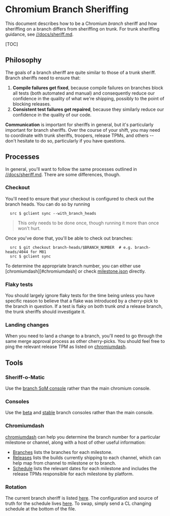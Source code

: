 # Chromium Branch Sheriffing

This document describes how to be a Chromium *branch* sheriff and how sheriffing
on a branch differs from sheriffing on trunk. For trunk sheriffing guidance, see
[//docs/sheriff.md][sheriff-md].

[TOC]

## Philosophy

The goals of a branch sheriff are quite similar to those of a trunk sheriff.
Branch sheriffs need to ensure that:

1. **Compile failures get fixed**, because compile failures on branches block
all tests (both automated and manual) and consequently reduce our confidence
in the quality of what we're shipping, possibly to the point of blocking
releases.
2. **Consistent test failures get repaired**, because they similarly reduce
our confidence in the quality of our code.

**Communication** is important for sheriffs in general, but it's particularly
important for branch sheriffs. Over the course of your shift, you may need to
coordinate with trunk sheriffs, troopers, release TPMs, and others -- don't
hesitate to do so, particularly if you have questions.

## Processes

In general, you'll want to follow the same processes outlined in
[//docs/sheriff.md][sheriff-md]. There are some differences, though.

### Checkout

You'll need to ensure that your checkout is configured to check out the branch
heads. You can do so by running

```
  src $ gclient sync --with_branch_heads
```

> This only needs to be done once, though running it more than once won't hurt.

Once you've done that, you'll be able to check out branches:

```
  src $ git checkout branch-heads/$BRANCH_NUMBER  # e.g. branch-heads/4044 for M81
  src $ gclient sync
```

To determine the appropriate branch number, you can either use
[chromiumdash][#chromiumdash] or check [milestone.json][milestone-json] directly.

### Flaky tests

You should largely ignore flaky tests for the time being unless you have
specific reason to believe that a flake was introduced by a cherry-pick to the
branch in question. If a test is flaky on both trunk *and* a release branch,
the trunk sheriffs should investigate it.

### Landing changes

When you need to land a change to a branch, you'll need to go through the same
merge approval process as other cherry-picks. You should feel free to ping the
relevant release TPM as listed on [chromiumdash][chromiumdash-schedule].

## Tools

### Sheriff-o-Matic

Use the [branch SoM console][sheriff-o-matic] rather than the main chromium console.

### Consoles

Use the [beta][main-beta] and [stable][main-stable] branch consoles rather than the main console.

### Chromiumdash

[chromiumdash][chromiumdash] can help you determine the branch number for a
particular milestone or channel, along with a host of other useful information:

  * [Branches][chromiumdash-branches] lists the branches for each milestone.
  * [Releases][chromiumdash-releases] lists the builds currently shipping to
    each channel, which can help map from channel to milestone or to branch.
  * [Schedule][chromiumdash-schedule] lists the relevant dates for each
    milestone and includes the release TPMs responsible for each milestone by
    platform.

### Rotation

The current branch sheriff is listed [here][rotation-home]. The configuration
and source of truth for the schedule lives [here][rotation-config]. To swap,
simply send a CL changing schedule at the bottom of the file.

[chromiumdash]: https://chromiumdash.appspot.com
[chromiumdash-branches]: https://chromiumdash.appspot.com/branches
[chromiumdash-releases]: https://chromiumdash.appspot.com/releases
[chromiumdash-schedule]: https://chromiumdash.appspot.com/schedule
[main-beta]: https://ci.chromium.org/p/chromium/g/main-beta/console
[main-stable]: https://ci.chromium.org/p/chromium/g/main-stable/console
[milestone-json]: https://goto.google.com/chrome-milestone-json
[rotation-home]: https://goto.google.com/chrome-branch-sheriff-amer-west
[rotation-config]: https://goto.google.com/chrome-branch-sheriff-amer-west-config
[sheriff-md]: /docs/sheriff.md
[sheriff-o-matic]: https://sheriff-o-matic.appspot.com/chrome_browser_release
